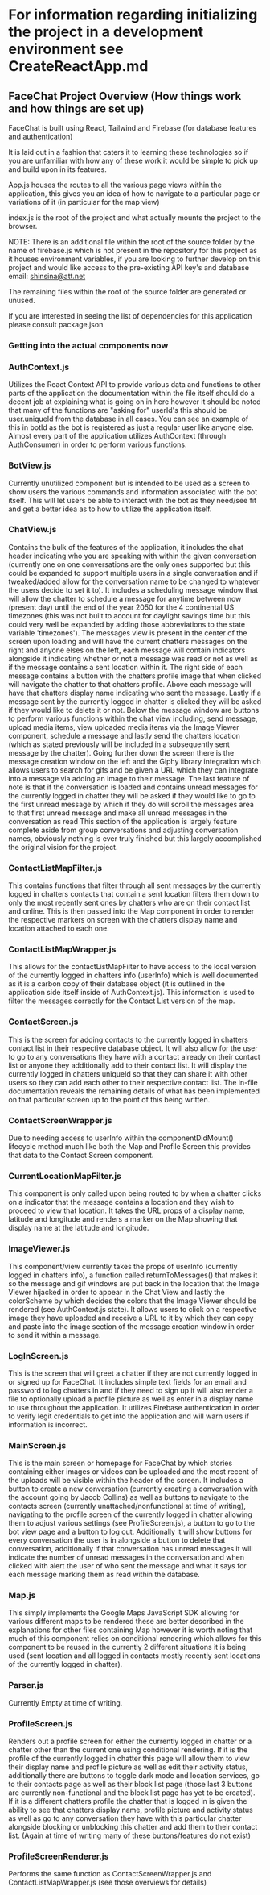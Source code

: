 # For information regarding initializing the project in a development environment see CreateReactApp.md

## FaceChat Project Overview (How things work and how things are set up)

FaceChat is built using React, Tailwind and Firebase (for database features and authentication)

It is laid out in a fashion that caters it to learning these technologies so if you are unfamiliar with how any of these work it would be simple to pick up and build upon in its features.

App.js houses the routes to all the various page views within the application, this gives you an idea of how to navigate to a particular page or variations of it (in particular for the map view)

index.js is the root of the project and what actually mounts the project to the browser.

NOTE: There is an additional file within the root of the source folder by the name of firebase.js which is not present in the repository for this project as it houses environment variables, if you are looking to further develop on this project and would like access to the pre-existing API key's and database email: shinsina@att.net

The remaining files within the root of the source folder are generated or unused.

If you are interested in seeing the list of dependencies for this application please consult package.json

### Getting into the actual components now

### AuthContext.js

 Utilizes the React Context API to provide various data and functions to other parts of the application the documentation within the file itself should do a decent job at explaining what is going on in here however it should be noted that many of the functions are "asking for" userId's this should be user.uniqueId from the database in all cases. You can see an example of this in botId as the bot is registered as just a regular user like anyone else. Almost every part of the application utilizes AuthContext (through AuthConsumer) in order to perform various functions.

### BotView.js

 Currently unutilized component but is intended to be used as a screen to show users the various commands and information associated with the bot itself. This will let users be able to interact with the bot as they need/see fit and get a better idea as to how to utilize the application itself.

### ChatView.js

Contains the bulk of the features of the application, it includes the chat header indicating who you are speaking with within the given conversation (currently one on one conversations are the only ones supported but this could be expanded to support multiple users in a single conversation and if tweaked/added allow for the conversation name to be changed to whatever the users decide to set it to). It includes a scheduling message window that will allow the chatter to schedule a message for anytime between now (present day) until the end of the year 2050 for the 4 continental US timezones (this was not built to account for daylight savings time but this could very well be expanded by adding those abbreviations to the state variable 'timezones'). The messages view is present in the center of the screen upon loading and will have the current chatters messages on the right and anyone elses on the left, each message will contain indicators alongside it indicating whether or not a message was read or not as well as if the message contains a sent location within it. The right side of each message contains a button with the chatters profile image that when clicked will navigate the chatter to that chatters profile. Above each message will have that chatters display name indicating who sent the message. Lastly if a message sent by the currently logged in chatter is clicked they will be asked if they would like to delete it or not. Below the message window are buttons to perform various functions within the chat view including, send message, upload media items, view uploaded media items via the Image Viewer component, schedule a message and lastly send the chatters location (which as stated previously will be included in a subsequently sent message by the chatter). Going further down the screen there is the message creation window on the left and the Giphy library integration which allows users to search for gifs and be given a URL which they can integrate into a message via adding an image to their message. The last feature of note is that if the conversation is loaded and contains unread messages for the currently logged in chatter they will be asked if they would like to go to the first unread message by which if they do will scroll the messages area to that first unread message and make all unread messages in the conversation as read This section of the application is largely feature complete aside from group conversations and adjusting conversation names, obviously nothing is ever truly finished but this largely accomplished the original vision for the project.

### ContactListMapFilter.js

This contains functions that filter through all sent messages by the currently logged in chatters contacts that contain a sent location filters them down to only the most recently sent ones by chatters who are on their contact list and online. This is then passed into the Map component in order to render the respective markers on screen with the chatters display name and location attached to each one.

### ContactListMapWrapper.js

This allows for the contactListMapFilter to have access to the local version of the currently logged in chatters info (userInfo) which is well documented as it is a carbon copy of their database object (it is outlined in the application side itself inside of AuthContext.js). This information is used to filter the messages correctly for the Contact List version of the map.

### ContactScreen.js 

This is the screen for adding contacts to the currently logged in chatters contact list in their respective database object. It will also allow for the user to go to any conversations they have with a contact already on their contact list or anyone they additionally add to their contact list. It will display the currently logged in chatters uniqueId so that they can share it with other users so they can add each other to their respective contact list. The in-file documentation reveals the remaining details of what has been implemented on that particular screen up to the point of this being written.

### ContactScreenWrapper.js

Due to needing access to userInfo within the componentDidMount() lifecycle method much like both the Map and Profile Screen this provides that data to the Contact Screen component.

### CurrentLocationMapFilter.js

This component is only called upon being routed to by when a chatter clicks on a indicator that the message contains a location and they wish to proceed to view that location. It takes the URL props of a display name, latitude and longitude and renders a marker on the Map showing that display name at the latitude and longitude.

### ImageViewer.js

This component/view currently takes the props of userInfo (currently logged in chatters info), a function called returnToMessages() that makes it so the message and gif windows are put back in the location that the Image Viewer hijacked in order to appear in the Chat View and lastly the colorScheme by which decides the colors that the Image Viewer should be rendered (see AuthContext.js state). It allows users to click on a respective image they have uploaded and receive a URL to it by which they can copy and paste into the image section of the message creation window in order to send it within a message.

### LogInScreen.js

This is the screen that will greet a chatter if they are not currently logged in or signed up for FaceChat. It includes simple text fields for an email and password to log chatters in and if they need to sign up it will also render a file to optionally upload a profile picture as well as enter in a display name to use throughout the application. It utilizes Firebase authentication in order to verify legit credentials to get into the application and will warn users if information is incorrect.

### MainScreen.js

This is the main screen or homepage for FaceChat by which stories containing either images or videos can be uploaded and the most recent of the uploads will be visible within the header of the screen. It includes a button to create a new conversation (currently creating a conversation with the account going by Jacob Collins) as well as buttons to navigate to the contacts screen (currently unattached/nonfunctional at time of writing), navigating to the profile screen of the currently logged in chatter allowing them to adjust various settings (see ProfileScreen.js), a button to go to the bot view page and a button to log out. Additionally it will show buttons for every conversation the user is in alongside a button to delete that conversation, additionally if that conversation has unread messages it will indicate the number of unread messages in the conversation and when clicked with alert the user of who sent the message and what it says for each message marking them as read within the database.

### Map.js

This simply implements the Google Maps JavaScript SDK allowing for various different maps to be rendered these are better described in the explanations for other files containing Map however it is worth noting that much of this component relies on conditional rendering which allows for this component to be reused in the currently 2 different situations it is being used (sent location and all logged in contacts mostly recently sent locations of the currently logged in chatter).

### Parser.js

Currently Empty at time of writing.

### ProfileScreen.js

Renders out a profile screen for either the currently logged in chatter or a chatter other than the current one using conditional rendering. If it is the profile of the currently logged in chatter this page will allow them to view their display name and profile picture as well as edit their activity status, additionally there are buttons to toggle dark mode and location services, go to their contacts page as well as their block list page (those last 3 buttons are currently non-functional and the block list page has yet to be created). If it is a different chatters profile the chatter that is logged in is given the ability to see that chatters display name, profile picture and activity status as well as go to any conversation they have with this particular chatter alongside blocking or unblocking this chatter and add them to their contact list. (Again at time of writing many of these buttons/features do not exist)

### ProfileScreenRenderer.js

Performs the same function as ContactScreenWrapper.js and ContactListMapWrapper.js (see those overviews for details)